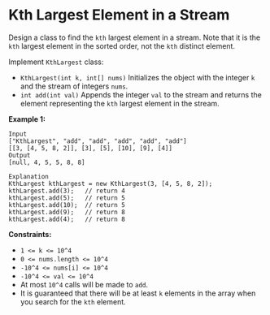 # Kth Largest Element in a Stream

Design a class to find the `kth` largest element in a stream. Note that it is the `kth` largest element in the sorted order, not the `kth` distinct element.

Implement `KthLargest` class:

- `KthLargest(int k, int[] nums)` Initializes the object with the integer `k` and the stream of integers `nums`.
- `int add(int val)` Appends the integer `val` to the stream and returns the element representing the `kth` largest element in the stream.

**Example 1:**

```
Input
["KthLargest", "add", "add", "add", "add", "add"]
[[3, [4, 5, 8, 2]], [3], [5], [10], [9], [4]]
Output
[null, 4, 5, 5, 8, 8]

Explanation
KthLargest kthLargest = new KthLargest(3, [4, 5, 8, 2]);
kthLargest.add(3);   // return 4
kthLargest.add(5);   // return 5
kthLargest.add(10);  // return 5
kthLargest.add(9);   // return 8
kthLargest.add(4);   // return 8
```

**Constraints:**

- `1 <= k <= 10^4`
- `0 <= nums.length <= 10^4`
- `-10^4 <= nums[i] <= 10^4`
- `-10^4 <= val <= 10^4`
- At most `10^4` calls will be made to `add`.
- It is guaranteed that there will be at least `k` elements in the array when you search for the `kth` element.
